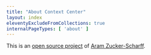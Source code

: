 ```yaml
---
title: "About Context Center"
layout: index
eleventyExcludeFromCollections: true
internalPageTypes: [ 'about' ]
---
```


This is an [open source project](https://github.com/AramZS/context-center) of [Aram Zucker-Scharff](https://aramzs.github.io/aramzs/).
